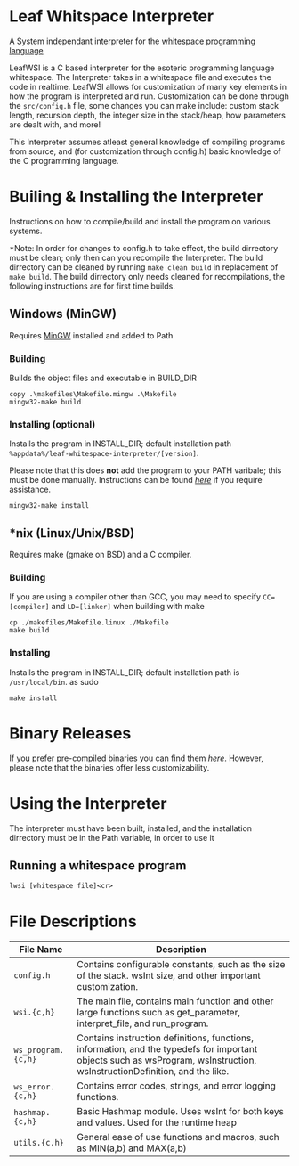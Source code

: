 # Leaf Whitspace Interpreter
A System independant interpreter for the [whitespace programming language](https://en.wikipedia.org/wiki/Whitespace_%28programming_language%29)

LeafWSI is a C based interpreter for the esoteric programming language whitespace. The Interpreter takes in a whitespace file and executes the code in realtime. LeafWSI allows for customization of many key elements in how the program is interpreted and run. Customization can be done through the `src/config.h` file, some changes you can make include: custom stack length, recursion depth, the integer size in the stack/heap, how parameters are dealt with, and more!

This Interpreter assumes atleast general knowledge of compiling programs from source, and (for customization through config.h) basic knowledge of the C programming language.

# Builing & Installing the Interpreter
Instructions on how to compile/build and install the program on various systems. 

*Note: In order for changes to config.h to take effect, the build dirrectory must be clean; only then can you recompile the Interpreter. The build dirrectory can be cleaned by running `make clean build` in replacement of `make build`. The build dirrectory only needs cleaned for recompilations, the following instructions are for first time builds.

## Windows (MinGW)
Requires [MinGW](https://sourceforge.net/projects/mingw/files/) installed and added to Path

### Building
Builds the object files and executable in BUILD_DIR
  
```
copy .\makefiles\Makefile.mingw .\Makefile
mingw32-make build
```

### Installing (optional)
Installs the program in INSTALL_DIR; default installation path `%appdata%/leaf-whitespace-interpreter/[version]`. 

Please note that this does **not** add the program to your PATH varibale; this must be done manually. Instructions can be found *[here](https://windowsloop.com/how-to-add-to-windows-path/)* if you require assistance.

```
mingw32-make install
```

## *nix (Linux/Unix/BSD)
Requires make (gmake on BSD) and a C compiler. 

### Building
If you are using a compiler other than GCC, you may need to specify `CC=[compiler]` and `LD=[linker]` when building with make 

```
cp ./makefiles/Makefile.linux ./Makefile
make build
```

### Installing
Installs the program in INSTALL_DIR; default installation path is `/usr/local/bin`.
as sudo 

``` 
make install
```

# Binary Releases
If you prefer pre-compiled binaries you can find them *[here](https://github.com/sage-etcher/leaf-whitespace-interpreter/releases/tag/v1.0.1)*. However, please note that the binaries offer less customizability.

# Using the Interpreter
The interpreter must have been built, installed, and the installation dirrectory must be in the Path variable, in order to use it

## Running a whitespace program
```
lwsi [whitespace file]<cr>
```


# File Descriptions
| File Name | Description |
| --- | --- |
| `config.h` | Contains configurable constants, such as the size of the stack. wsInt size, and other important customization. |
| `wsi.{c,h}` | The main file, contains main function and other large functions such as get_parameter, interpret_file, and run_program. |
| `ws_program.{c,h}` | Contains instruction definitions, functions, information, and the typedefs for important objects such as wsProgram, wsInstruction, wsInstructionDefinition, and the like. |
| `ws_error.{c,h}` | Contains error codes, strings, and error logging functions. |
| `hashmap.{c,h}` | Basic Hashmap module. Uses wsInt for both keys and values. Used for the runtime heap |
| `utils.{c,h}` | General ease of use functions and macros, such as MIN(a,b) and MAX(a,b) |

